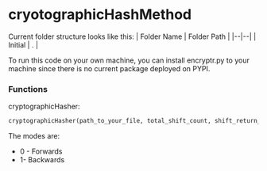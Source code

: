 # cryotographicHashMethod

Current folder structure looks like this:
| Folder Name | Folder Path |
|--|--|
| Initial | . |

To run this code on your own machine, you can install encryptr.py to your machine since there is no current package deployed on PYPI.

### Functions
cryptographicHasher:
```python
cryptographicHasher(path_to_your_file, total_shift_count, shift_return_loop, mode)
```

The modes are:
 - 0 - Forwards
 - 1- Backwards 

